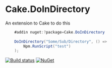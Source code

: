 # Cake.DoInDirectory
An extension to Cake to do this

```cs
    #addin nuget:?package=Cake.DoInDirectory
    
    DoInDirectory("Some/Sub/Directory", () =>
        Npm.RunScript("test")
    );
```

[![Build status](https://ci.appveyor.com/api/projects/status/1vdj6p5b4d5h6b7v?svg=true)](https://ci.appveyor.com/project/pitermarx/cake-doindirectory)
[![NuGet](https://img.shields.io/nuget/v/Cake.DoInDirectory.svg?maxAge=2592000)](https://www.nuget.org/packages/Cake.DoInDirectory/)
